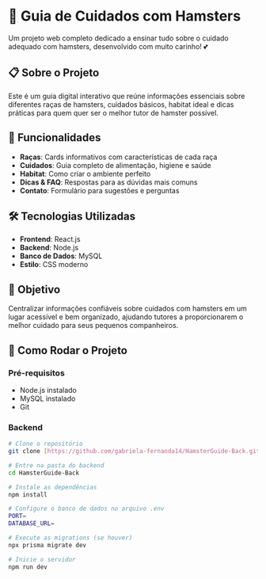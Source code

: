 # 🐹 Guia de Cuidados com Hamsters

Um projeto web completo dedicado a ensinar tudo sobre o cuidado adequado com hamsters, desenvolvido com muito carinho! 💕

## 📋 Sobre o Projeto

Este é um guia digital interativo que reúne informações essenciais sobre diferentes raças de hamsters, cuidados básicos, habitat ideal e dicas práticas para quem quer ser o melhor tutor de hamster possível.

## 🌟 Funcionalidades

- **Raças**: Cards informativos com características de cada raça
- **Cuidados**: Guia completo de alimentação, higiene e saúde
- **Habitat**: Como criar o ambiente perfeito
- **Dicas & FAQ**: Respostas para as dúvidas mais comuns
- **Contato**: Formulário para sugestões e perguntas

## 🛠️ Tecnologias Utilizadas

- **Frontend**: React.js
- **Backend**: Node.js
- **Banco de Dados**: MySQL
- **Estilo**: CSS moderno

## 🎯 Objetivo

Centralizar informações confiáveis sobre cuidados com hamsters em um lugar acessível e bem organizado, ajudando tutores a proporcionarem o melhor cuidado para seus pequenos companheiros.

## 🚀 Como Rodar o Projeto

### Pré-requisitos
- Node.js instalado
- MySQL instalado
- Git

### Backend
```bash
# Clone o repositório
git clone [https://github.com/gabriela-fernanda14/HamsterGuide-Back.git]

# Entre na pasta do backend
cd HamsterGuide-Back

# Instale as dependências
npm install

# Configure o banco de dados no arquivo .env
PORT=
DATABASE_URL=

# Execute as migrations (se houver)
npx prisma migrate dev

# Inicie o servidor
npm run dev